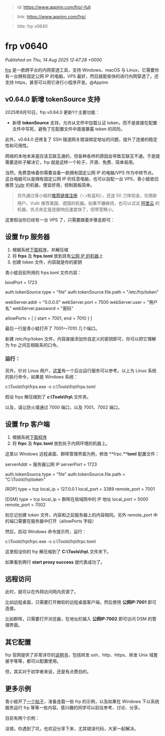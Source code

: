 > id: https://www.appinn.com/frp/-full

> link: https://www.appinn.com/frp/

> title: frp v0640

# frp v0640
_Published on Thu, 14 Aug 2025 12:47:28 +0000_

[frp](https://www.appinn.com/frp/) 是一款跨平台的内网穿透工具，支持 Windows、macOS 与 Linux，它需要你有一台拥有固定公网 IP 的电脑，VPS 最好，然后就能愉快的进行内网穿透了。还支持 https，甚至可以用它进行小程序开发。@Appinn

v0.64.0 新增 **tokenSource** 支持
-----------------------------

2025年8月10日，frp v0.64.0 更新1个主要功能：

-   新增 **tokenSource** 支持，允许从文件中加载认证 token，而不是直接在配置文件中写死，避免了在配置文件中直接暴露 token 的风险。

此外，v0.64.0 还修复了 SSH 隧道网关错误绑定地址的问题，提升了连接的稳定性和可用性。

网络的本地本来是应该互联互通的，但各种各样的原因会导致互联互不通。于是就需要造轮子解决它，frp 就是这样一个轮子，开源、免费、简单易用。

当然，免费意味着你需要自备一款拥有固定公网 IP 的电脑/VPS 作为中转节点。这台电脑可以是拥有固定公网 IP 的任意电脑，也可以自配一台 VPS，青小蛙依旧推荐 [Vultr](https://www.vultr.com/?ref=7872434-4F) 的机器，便宜好用，控制面板简单。

> 另外通过青小蛙的[推荐链接注册](https://www.vultr.com/?ref=7112193)（👈有返利），还送 50 刀体验金，仅限新用户。Vultr 推荐美国、德国的机器。如果不嫌麻烦，也可以试试 [阿里云](https://promotion.aliyun.com/ntms/yunparter/invite.html?userCode=tqir5sme) 的机器，优点肯定是连接响应速度快了，但带宽略小。

这里假设你已经有一台 VPS 了，只需要跟着步骤走即可：

设置 frp 服务器
----------

1.  根据系统[下载程序](https://github.com/fatedier/frp/releases)，并解压缩
2.  将 **frps** 及 **frps.toml** 放到具有[公网 IP 的机器](https://www.vultr.com/?ref=7872434-4F)上
3.  创建 token 文件，内容就是你的密钥

青小蛙目前所用的 frps.toml 文件内容：

bindPort = 1723

auth.tokenSource.type = "file"
auth.tokenSource.file.path = "/etc/frp/token"

webServer.addr = "0.0.0.0"
webServer.port = 7500
webServer.user = "用户名"
webServer.password = "密码"

allowPorts = \[
  { start = 7001, end = 7010 }
\]

最后一行是青小蛙打开了 7001～7010 几个端口。

新建 /etc/frp/token 文件，内容直接添加你自定义的密钥即可，你可以把它理解为 frp 之间互相联系的口令。

### 运行：

另外，针对 Linux 用户，[这里](https://gist.github.com/ihipop/4dc607caef7c874209521b10d18e35af)有一个后台运行服务可以参考。以上为 Linux 系统的执行命令，如果是 Windows 系统：

c:\\Tools\\frp\\frps.exe -c c:\\Tools\\frp\\frps.toml

假设 frps 解压缩到了 **c:\\Tools\\frp\\** 文件夹。

以及，请让防火墙通过 7000 端口，以及 7001、7002 端口。

设置 frp 客户端
----------

1.  根据系统[下载程序](https://github.com/fatedier/frp/releases)
2.  将 **frpc** 及 **frpc.toml** 放到处于内网环境的机器上。

这里以 Windows 远程桌面、群晖管理界面为例，修改 **frpc.****toml** 配置文件：

serverAddr = 服务器公网 IP
serverPort = 1723

auth.tokenSource.type = "file"
auth.tokenSource.file.path = "C:\\Tools\\frp\\token"

\[RDP\]
type = tcp
local\_ip = 127.0.0.1
local\_port = 3389
remote\_port = 7001
 
\[DSM\]
type = tcp
local\_ip = 群晖在局域网中的 IP 地址
local\_port = 5000
remote\_port = 7002

别忘记创建 token 文件，内容和之前服务器上的内容相同。另外 remote\_port 中的端口需要在服务器中打开（allowPorts 字段）

然后，启动 Windows 命令提示符，运行：

c:\\Tools\\frp\\frpc.exe -c c:\\Tools\\frp\\frpc.toml

这里假设你的 frp 解压缩到了 **C:\\Tools\\frp\\** 文件夹下。

如果看到两行 **start proxy success** 就代表成功了。

远程访问
----

此时，就可以在外网访问网内资源了。

比如远程桌面，只需要打开微软的远程桌面客户端，然后使用 **公网IP:7001** 即可连接。

比如群晖，只需要打开浏览器，在地址栏输入 **公网IP:7002** 即可访问 DSM 的管理界面。

其它配置
----

frp 官网提供了非常详尽的[说明书](https://github.com/fatedier/frp/blob/master/README_zh.md#%E4%B8%BA%E6%9C%AC%E5%9C%B0-http-%E6%9C%8D%E5%8A%A1%E5%90%AF%E7%94%A8-https)，包括转发 ssh、http、https、转发 Unix 域套接字等等，都可以配置使用。

但，其实对于初学者来说，还是有点费劲的。

更多示例
----

青小蛙开了[一个帖子](https://meta.appinn.net/t/frp/11319)，准备连载一些 frp 的示例，以及如果在 Windows 下以系统服务运行 frp 等等一些内容。感兴趣的同学可以前往参考、讨论、分享。

目前有两个示例：

没错，你遇到了坑，也欢迎分享下来，尤其错误代码，大家一起解决。
